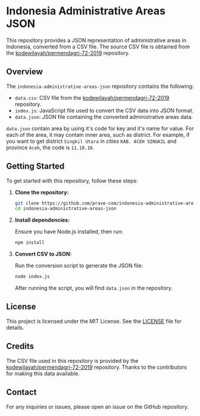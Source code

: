 # Indonesia Administrative Areas JSON

This repository provides a JSON representation of administrative areas in Indonesia, converted from a CSV file. The source CSV file is obtained from the [kodewilayah/permendagri-72-2019](https://github.com/kodewilayah/permendagri-72-2019) repository.

## Overview

The `indonesia-administrative-areas-json` repository contains the following:

- `data.csv`: CSV file from the [kodewilayah/permendagri-72-2019](https://github.com/kodewilayah/permendagri-72-2019/blob/main/dist/base.csv) repository.
- `index.js`: JavaScript file used to convert the CSV data into JSON format.
- `data.json`: JSON file containing the converted administrative areas data.

`data.json` contain area by using it's code for key and it's name for value.
For each of the area, it may contain inner area, such as district. For example,
if you want to get district `Singkil Utara` in cities `KAB. ACEH SINGKIL` and
province `Aceh`, the code is `11.10.10`.

## Getting Started

To get started with this repository, follow these steps:

1. **Clone the repository:**

   ```sh
   git clone https://github.com/prave-com/indonesia-administrative-areas-json
   cd indonesia-administrative-areas-json
   ```

2. **Install dependencies:**

   Ensure you have Node.js installed, then run:

   ```sh
   npm install
   ```

3. **Convert CSV to JSON:**

   Run the conversion script to generate the JSON file:

   ```sh
   node index.js
   ```

   After running the script, you will find `data.json` in the repository.

## License

This project is licensed under the MIT License. See the [LICENSE](https://github.com/prave-com/indonesia-administrative-areas-json/blob/main/LICENSE)
file for details.

## Credits

The CSV file used in this repository is provided by the [kodewilayah/permendagri-72-2019](https://github.com/kodewilayah/permendagri-72-2019) repository. Thanks to the contributors for making this data available.

## Contact

For any inquiries or issues, please open an issue on the GitHub repository.
